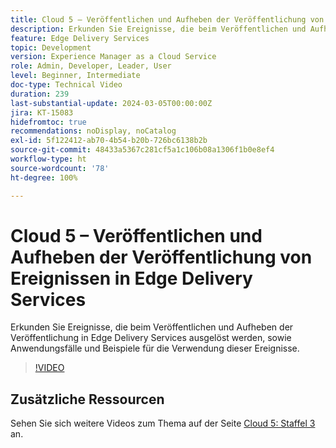 ```yaml
---
title: Cloud 5 – Veröffentlichen und Aufheben der Veröffentlichung von Ereignissen in Edge Delivery Services
description: Erkunden Sie Ereignisse, die beim Veröffentlichen und Aufheben der Veröffentlichung in Edge Delivery Services ausgelöst werden, sowie Anwendungsfälle und Beispiele für die Verwendung dieser Ereignisse.
feature: Edge Delivery Services
topic: Development
version: Experience Manager as a Cloud Service
role: Admin, Developer, Leader, User
level: Beginner, Intermediate
doc-type: Technical Video
duration: 239
last-substantial-update: 2024-03-05T00:00:00Z
jira: KT-15083
hidefromtoc: true
recommendations: noDisplay, noCatalog
exl-id: 5f122412-ab70-4b54-b20b-726bc6138b2b
source-git-commit: 48433a5367c281cf5a1c106b08a1306f1b0e8ef4
workflow-type: ht
source-wordcount: '78'
ht-degree: 100%

---
```


# Cloud 5 – Veröffentlichen und Aufheben der Veröffentlichung von Ereignissen in Edge Delivery Services

Erkunden Sie Ereignisse, die beim Veröffentlichen und Aufheben der Veröffentlichung in Edge Delivery Services ausgelöst werden, sowie Anwendungsfälle und Beispiele für die Verwendung dieser Ereignisse.

>[!VIDEO](https://video.tv.adobe.com/v/3446665?learn=on&captions=ger)

## Zusätzliche Ressourcen

Sehen Sie sich weitere Videos zum Thema auf der Seite [Cloud 5: Staffel 3](../cloud5-season-3.md) an.

